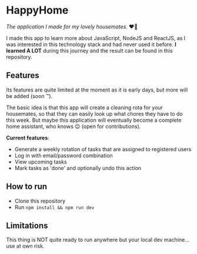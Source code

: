 # HappyHome
_The application I made for my lovely housemates._ :heart::house_with_garden:

I made this app to learn more about JavaScript, NodeJS and ReactJS, as I was interested in this technology stack and had never used it before. **I learned A LOT** during this journey and the result can be found in this repository.

## Features
Its features are quite limited at the moment as it is early days, but more will be added (soon &trade;).

The basic idea is that this app will create a cleaning rota for your housemates, so that they can easily look up what chores they have to do this week.
But maybe this application will eventually become a complete home assistant, who knows :wink: (open for contributions).

**Current features**:
* Generate a weekly rotation of tasks that are assigned to registered users
* Log in with email/password combination
* View upcoming tasks
* Mark tasks as 'done' and optionally undo this action

## How to run
* Clone this repository
* Run `npm install && npm run dev`

## Limitations
This thing is NOT quite ready to run anywhere but your local dev machine... use at own risk.
